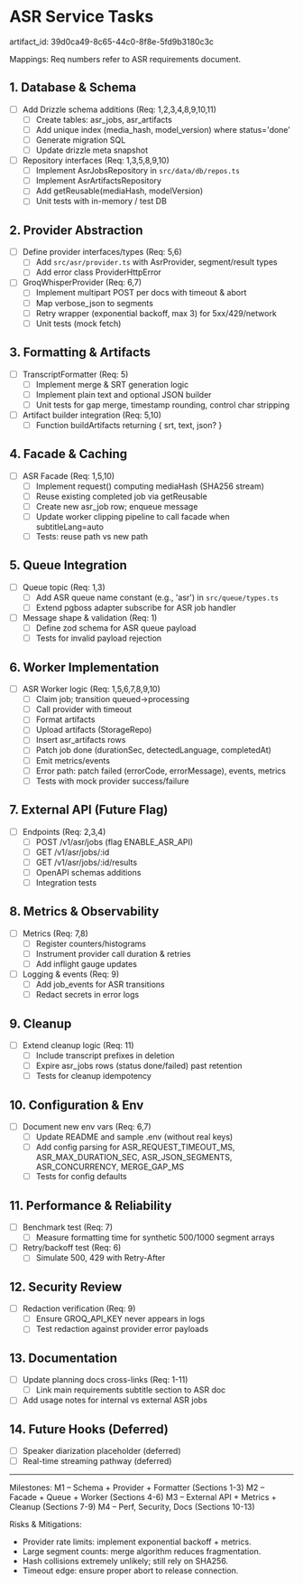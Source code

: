 # ASR Service Tasks

artifact_id: 39d0ca49-8c65-44c0-8f8e-5fd9b3180c3c

Mappings: Req numbers refer to ASR requirements document.

## 1. Database & Schema

-   [ ] Add Drizzle schema additions (Req: 1,2,3,4,8,9,10,11)
    -   [ ] Create tables: asr_jobs, asr_artifacts
    -   [ ] Add unique index (media_hash, model_version) where status='done'
    -   [ ] Generate migration SQL
    -   [ ] Update drizzle meta snapshot
-   [ ] Repository interfaces (Req: 1,3,5,8,9,10)
    -   [ ] Implement AsrJobsRepository in `src/data/db/repos.ts`
    -   [ ] Implement AsrArtifactsRepository
    -   [ ] Add getReusable(mediaHash, modelVersion)
    -   [ ] Unit tests with in-memory / test DB

## 2. Provider Abstraction

-   [ ] Define provider interfaces/types (Req: 5,6)
    -   [ ] Add `src/asr/provider.ts` with AsrProvider, segment/result types
    -   [ ] Add error class ProviderHttpError
-   [ ] GroqWhisperProvider (Req: 6,7)
    -   [ ] Implement multipart POST per docs with timeout & abort
    -   [ ] Map verbose_json to segments
    -   [ ] Retry wrapper (exponential backoff, max 3) for 5xx/429/network
    -   [ ] Unit tests (mock fetch)

## 3. Formatting & Artifacts

-   [ ] TranscriptFormatter (Req: 5)
    -   [ ] Implement merge & SRT generation logic
    -   [ ] Implement plain text and optional JSON builder
    -   [ ] Unit tests for gap merge, timestamp rounding, control char stripping
-   [ ] Artifact builder integration (Req: 5,10)
    -   [ ] Function buildArtifacts returning { srt, text, json? }

## 4. Facade & Caching

-   [ ] ASR Facade (Req: 1,5,10)
    -   [ ] Implement request() computing mediaHash (SHA256 stream)
    -   [ ] Reuse existing completed job via getReusable
    -   [ ] Create new asr_job row; enqueue message
    -   [ ] Update worker clipping pipeline to call facade when subtitleLang=auto
    -   [ ] Tests: reuse path vs new path

## 5. Queue Integration

-   [ ] Queue topic (Req: 1,3)
    -   [ ] Add ASR queue name constant (e.g., 'asr') in `src/queue/types.ts`
    -   [ ] Extend pgboss adapter subscribe for ASR job handler
-   [ ] Message shape & validation (Req: 1)
    -   [ ] Define zod schema for ASR queue payload
    -   [ ] Tests for invalid payload rejection

## 6. Worker Implementation

-   [ ] ASR Worker logic (Req: 1,5,6,7,8,9,10)
    -   [ ] Claim job; transition queued->processing
    -   [ ] Call provider with timeout
    -   [ ] Format artifacts
    -   [ ] Upload artifacts (StorageRepo)
    -   [ ] Insert asr_artifacts rows
    -   [ ] Patch job done (durationSec, detectedLanguage, completedAt)
    -   [ ] Emit metrics/events
    -   [ ] Error path: patch failed (errorCode, errorMessage), events, metrics
    -   [ ] Tests with mock provider success/failure

## 7. External API (Future Flag)

-   [ ] Endpoints (Req: 2,3,4)
    -   [ ] POST /v1/asr/jobs (flag ENABLE_ASR_API)
    -   [ ] GET /v1/asr/jobs/:id
    -   [ ] GET /v1/asr/jobs/:id/results
    -   [ ] OpenAPI schemas additions
    -   [ ] Integration tests

## 8. Metrics & Observability

-   [ ] Metrics (Req: 7,8)
    -   [ ] Register counters/histograms
    -   [ ] Instrument provider call duration & retries
    -   [ ] Add inflight gauge updates
-   [ ] Logging & events (Req: 9)
    -   [ ] Add job_events for ASR transitions
    -   [ ] Redact secrets in error logs

## 9. Cleanup

-   [ ] Extend cleanup logic (Req: 11)
    -   [ ] Include transcript prefixes in deletion
    -   [ ] Expire asr_jobs rows (status done/failed) past retention
    -   [ ] Tests for cleanup idempotency

## 10. Configuration & Env

-   [ ] Document new env vars (Req: 6,7)
    -   [ ] Update README and sample .env (without real keys)
    -   [ ] Add config parsing for ASR_REQUEST_TIMEOUT_MS, ASR_MAX_DURATION_SEC, ASR_JSON_SEGMENTS, ASR_CONCURRENCY, MERGE_GAP_MS
    -   [ ] Tests for config defaults

## 11. Performance & Reliability

-   [ ] Benchmark test (Req: 7)
    -   [ ] Measure formatting time for synthetic 500/1000 segment arrays
-   [ ] Retry/backoff test (Req: 6)
    -   [ ] Simulate 500, 429 with Retry-After

## 12. Security Review

-   [ ] Redaction verification (Req: 9)
    -   [ ] Ensure GROQ_API_KEY never appears in logs
    -   [ ] Test redaction against provider error payloads

## 13. Documentation

-   [ ] Update planning docs cross-links (Req: 1-11)
    -   [ ] Link main requirements subtitle section to ASR doc
-   [ ] Add usage notes for internal vs external ASR jobs

## 14. Future Hooks (Deferred)

-   [ ] Speaker diarization placeholder (deferred)
-   [ ] Real-time streaming pathway (deferred)

---

Milestones:
M1 – Schema + Provider + Formatter (Sections 1-3)
M2 – Facade + Queue + Worker (Sections 4-6)
M3 – External API + Metrics + Cleanup (Sections 7-9)
M4 – Perf, Security, Docs (Sections 10-13)

Risks & Mitigations:

-   Provider rate limits: implement exponential backoff + metrics.
-   Large segment counts: merge algorithm reduces fragmentation.
-   Hash collisions extremely unlikely; still rely on SHA256.
-   Timeout edge: ensure proper abort to release connection.
